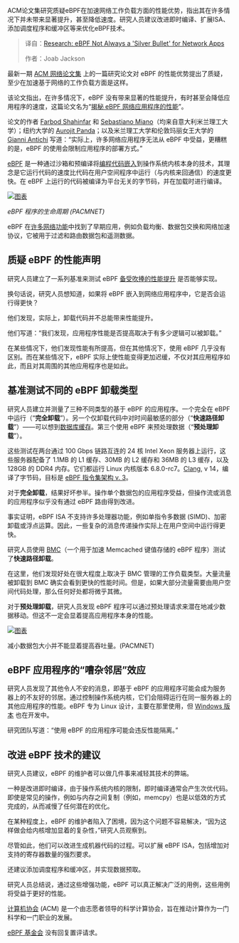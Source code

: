 
<!--
title: 研究表明：eBPF并非网络应用的“万能灵药”
cover: https://cdn.thenewstack.io/media/2025/09/caa3ae4b-wouter-de-praetere-elfmdiihktg-unsplash.jpg
summary: ACM论文集研究质疑eBPF在加速网络工作负载方面的性能优势，指出其在许多情况下并未带来显著提升，甚至降低速度。研究人员建议改进即时编译、扩展ISA、添加调度程序和缓冲区等来优化eBPF技术。
-->

ACM论文集研究质疑eBPF在加速网络工作负载方面的性能优势，指出其在许多情况下并未带来显著提升，甚至降低速度。研究人员建议改进即时编译、扩展ISA、添加调度程序和缓冲区等来优化eBPF技术。

> 译自：[Research: eBPF Not Always a 'Silver Bullet' for Network Apps](https://thenewstack.io/research-ebpf-not-always-a-silver-bullet-for-network-apps/)
> 
> 作者：Joab Jackson

最新一期 [ACM 网络论文集](https://dl.acm.org/journal/pacmnet/charter) 上的一篇研究论文对 eBPF 的性能优势提出了质疑，至少在加速基于网络的工作负载方面是这样。

该论文指出，在许多情况下，eBPF 没有带来显著的性能提升，有时甚至会降低应用程序的速度，这篇论文名为“[揭秘 eBPF 网络应用程序的性能](https://dl.acm.org/doi/10.1145/3749216)”。

论文的作者 [Farbod Shahinfar](https://dl.acm.org/author/Shahinfar%2C+Farbod) 和 [Sebastiano Miano](https://dl.acm.org/author/Miano%2C+Sebastiano)（均来自意大利米兰理工大学）；纽约大学的 [Aurojit Panda](https://dl.acm.org/author/Panda%2C+Aurojit)；以及米兰理工大学和伦敦玛丽女王大学的 [Gianni Antichi](https://dl.acm.org/author/Antichi%2C+Gianni) 写道：“实际上，许多网络应用程序无法从 eBPF 中受益，更糟糕的是，eBPF 的使用会限制应用程序的部署方式。”

[eBPF](https://thenewstack.io/ebpf-has-a-bright-future-in-infrastructure-development/) 是一种通过沙箱和预编译将[编程代码嵌入](https://thenewstack.io/what-is-ebpf/)到操作系统内核本身的技术，其理念是它运行代码的速度比代码在用户空间程序中运行（与内核来回通信）的速度更快。在 eBPF 上运行的代码被编译为平台无关的字节码，并在加载时进行编译。

[![图表](https://cdn.thenewstack.io/media/2025/09/6ed35240-ebpf-demystifying-01.png)](https://cdn.thenewstack.io/media/2025/09/6ed35240-ebpf-demystifying-01.png)

*eBPF 程序的生命周期 (PACMNET)*

eBPF 在[许多网络功能](https://thenewstack.io/performant-and-programmable-telco-networking-with-ebpf/)中找到了早期应用，例如负载均衡、数据包交换和网络加速协议，它被用于过滤和路由数据包和遥测数据。

## 质疑 eBPF 的性能声明

研究人员建立了一系列基准来测试 eBPF [备受吹捧的性能提升](https://thenewstack.io/how-ebpf-turns-linux-into-a-programmable-kernel/) 是否能够实现。

换句话说，研究人员想知道，如果将 eBPF 嵌入到网络应用程序中，它是否会运行得更快？

他们发现，实际上，卸载代码并不总能带来性能提升。

他们写道：“我们发现，应用程序性能是否提高取决于有多少逻辑可以被卸载。”

在某些情况下，他们发现性能有所提高，但在其他情况下，使用 eBPF 几乎没有区别。而在某些情况下，eBPF 实际上使性能变得更加迟缓，不仅对其应用程序如此，而且对其周围的其他应用程序也是如此。

## 基准测试不同的 eBPF 卸载类型

研究人员建立并测量了三种不同类型的基于 eBPF 的应用程序。一个完全在 eBPF 中运行（“**完全卸载**”）。另一个仅卸载代码中对时间最敏感的部分（“**快速路径卸载**”）——可以想到[数据库缓存](https://thenewstack.io/p99conf-how-ebpf-could-make-faster-database-systems/)。第三个使用 eBPF 来预处理数据（“**预处理卸载**”）。

这些测试在两台通过 100 Gbps 链路互连的 24 核 Intel Xeon 服务器上运行，这些服务器配备了 1.1MB 的 L1 缓存、30MB 的 L2 缓存和 36MB 的 L3 缓存，以及 128GB 的 DDR4 内存。它们都运行 Linux 内核版本 6.8.0-rc7。[Clang](https://clang.llvm.org/index.html), v 14，编译了字节码，目标是 [eBPF 指令集架构 v. 3](https://docs.kernel.org/bpf/clang-notes.html)。

对于**完全卸载**，结果好坏参半。操作单个数据包的应用程序受益，但操作流或消息的应用程序似乎没有通过 eBPF 路由得到改进。

事实证明，eBPF ISA 不支持许多处理器功能，例如单指令多数据 (SIMD)、加密卸载或浮点运算。因此，一些复杂的消息传递操作实际上在用户空间中运行得更快。

研究人员使用 [BMC](https://www.usenix.org/conference/nsdi21/presentation/ghigoff)（一个用于加速 Memcached 键值存储的 eBPF 程序）测试了**快速路径卸载**。

在这里，他们发现好处在很大程度上取决于 BMC 管理的工作负载类型。大量流量被卸载到 BMC 确实会看到更快的性能时间。但是，如果大部分流量需要由用户空间代码处理，那么任何好处都将微乎其微。

对于**预处理卸载**，研究人员发现 eBPF 程序可以通过预处理请求来潜在地减少数据移动。但这不一定会显着提高应用程序本身的性能。

[![图表](https://cdn.thenewstack.io/media/2025/09/59bb8264-ebpf-demystifying-02.png)](https://cdn.thenewstack.io/media/2025/09/59bb8264-ebpf-demystifying-02.png)

减小数据包大小并不能显着提高吞吐量。(PACMNET)

## eBPF 应用程序的“嘈杂邻居”效应

研究人员发现了其他令人不安的消息，即基于 eBPF 的应用程序可能会成为服务器上的不友好的邻居。通过控制操作系统内核，它们会阻碍运行在同一服务器上的其他应用程序的性能。eBPF 专为 Linux 设计，主要在那里使用，但 [Windows 版本](https://thenewstack.io/ebpf-is-coming-for-windows/) 也在开发中。

研究团队写道：“使用 eBPF 的应用程序可能会违反性能隔离。”

## 改进 eBPF 技术的建议

研究人员建议，eBPF 的维护者可以做几件事来减轻其技术的弊端。

一种是改进即时编译，由于操作系统内核的限制，即时编译通常会产生次优代码。即使是常见的操作，例如与内存之间复制（例如，memcpy）也是以低效的方式完成的，从而减慢了任何潜在的优化。

在某种程度上，eBPF 的维护者陷入了困境，因为这个问题不容易解决，“因为这样做会给内核增加显着的复杂性，”研究人员观察到。

尽管如此，他们可以改进生成机器代码的过程。可以扩展 eBPF ISA，包括增加对支持的寄存器数量的强烈要求。

还建议添加调度程序和缓冲区，并实现数据预取。

研究人员总结说，通过这些增强功能，eBPF 可以真正解决广泛的用例，这些用例将受益于更好的性能。

[计算机协会](https://www.acm.org/about-acm) (ACM) 是一个由志愿者领导的科学计算协会，旨在推动计算作为一门科学和一门职业的发展。

[eBPF 基金会](https://thenewstack.io/ebpf-finds-a-home-with-a-new-foundation/) 没有回复置评请求。